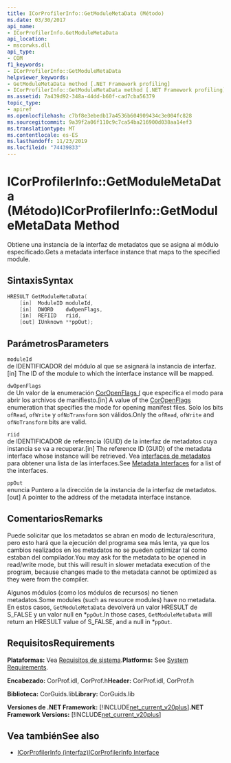 ```yaml
---
title: ICorProfilerInfo::GetModuleMetaData (Método)
ms.date: 03/30/2017
api_name:
- ICorProfilerInfo.GetModuleMetaData
api_location:
- mscorwks.dll
api_type:
- COM
f1_keywords:
- ICorProfilerInfo::GetModuleMetaData
helpviewer_keywords:
- GetModuleMetaData method [.NET Framework profiling]
- ICorProfilerInfo::GetModuleMetaData method [.NET Framework profiling]
ms.assetid: 7a439d92-348a-44dd-b60f-cad7cba56379
topic_type:
- apiref
ms.openlocfilehash: c7bf8e3ebedb17a4536b604909434c3e004fc828
ms.sourcegitcommit: 9a39f2a06f110c9c7ca54ba216900d038aa14ef3
ms.translationtype: MT
ms.contentlocale: es-ES
ms.lasthandoff: 11/23/2019
ms.locfileid: "74439833"
---
```

# <a name="icorprofilerinfogetmodulemetadata-method"></a><span data-ttu-id="94401-102">ICorProfilerInfo::GetModuleMetaData (Método)</span><span class="sxs-lookup"><span data-stu-id="94401-102">ICorProfilerInfo::GetModuleMetaData Method</span></span>
<span data-ttu-id="94401-103">Obtiene una instancia de la interfaz de metadatos que se asigna al módulo especificado.</span><span class="sxs-lookup"><span data-stu-id="94401-103">Gets a metadata interface instance that maps to the specified module.</span></span>  
  
## <a name="syntax"></a><span data-ttu-id="94401-104">Sintaxis</span><span class="sxs-lookup"><span data-stu-id="94401-104">Syntax</span></span>  
  
```cpp  
HRESULT GetModuleMetaData(  
    [in]  ModuleID moduleId,  
    [in]  DWORD    dwOpenFlags,  
    [in]  REFIID   riid,  
    [out] IUnknown **ppOut);  
```  
  
## <a name="parameters"></a><span data-ttu-id="94401-105">Parámetros</span><span class="sxs-lookup"><span data-stu-id="94401-105">Parameters</span></span>  
 `moduleId`  
 <span data-ttu-id="94401-106">de IDENTIFICADOR del módulo al que se asignará la instancia de interfaz.</span><span class="sxs-lookup"><span data-stu-id="94401-106">[in] The ID of the module to which the interface instance will be mapped.</span></span>  
  
 `dwOpenFlags`  
 <span data-ttu-id="94401-107">de Un valor de la enumeración [CorOpenFlags (](../../../../docs/framework/unmanaged-api/metadata/coropenflags-enumeration.md) que especifica el modo para abrir los archivos de manifiesto.</span><span class="sxs-lookup"><span data-stu-id="94401-107">[in] A value of the [CorOpenFlags](../../../../docs/framework/unmanaged-api/metadata/coropenflags-enumeration.md) enumeration that specifies the mode for opening manifest files.</span></span> <span data-ttu-id="94401-108">Solo los bits `ofRead`, `ofWrite` y `ofNoTransform` son válidos.</span><span class="sxs-lookup"><span data-stu-id="94401-108">Only the `ofRead`, `ofWrite` and `ofNoTransform` bits are valid.</span></span>  
  
 `riid`  
 <span data-ttu-id="94401-109">de IDENTIFICADOR de referencia (GUID) de la interfaz de metadatos cuya instancia se va a recuperar.</span><span class="sxs-lookup"><span data-stu-id="94401-109">[in] The reference ID (GUID) of the metadata interface whose instance will be retrieved.</span></span> <span data-ttu-id="94401-110">Vea [interfaces de metadatos](../../../../docs/framework/unmanaged-api/metadata/metadata-interfaces.md) para obtener una lista de las interfaces.</span><span class="sxs-lookup"><span data-stu-id="94401-110">See [Metadata Interfaces](../../../../docs/framework/unmanaged-api/metadata/metadata-interfaces.md) for a list of the interfaces.</span></span>  
  
 `ppOut`  
 <span data-ttu-id="94401-111">enuncia Puntero a la dirección de la instancia de la interfaz de metadatos.</span><span class="sxs-lookup"><span data-stu-id="94401-111">[out] A pointer to the address of the metadata interface instance.</span></span>  
  
## <a name="remarks"></a><span data-ttu-id="94401-112">Comentarios</span><span class="sxs-lookup"><span data-stu-id="94401-112">Remarks</span></span>  
 <span data-ttu-id="94401-113">Puede solicitar que los metadatos se abran en modo de lectura/escritura, pero esto hará que la ejecución del programa sea más lenta, ya que los cambios realizados en los metadatos no se pueden optimizar tal como estaban del compilador.</span><span class="sxs-lookup"><span data-stu-id="94401-113">You may ask for the metadata to be opened in read/write mode, but this will result in slower metadata execution of the program, because changes made to the metadata cannot be optimized as they were from the compiler.</span></span>  
  
 <span data-ttu-id="94401-114">Algunos módulos (como los módulos de recursos) no tienen metadatos.</span><span class="sxs-lookup"><span data-stu-id="94401-114">Some modules (such as resource modules) have no metadata.</span></span> <span data-ttu-id="94401-115">En estos casos, `GetModuleMetaData` devolverá un valor HRESULT de S_FALSE y un valor null en \*`ppOut`.</span><span class="sxs-lookup"><span data-stu-id="94401-115">In those cases, `GetModuleMetaData` will return an HRESULT value of S_FALSE, and a null in \*`ppOut`.</span></span>  
  
## <a name="requirements"></a><span data-ttu-id="94401-116">Requisitos</span><span class="sxs-lookup"><span data-stu-id="94401-116">Requirements</span></span>  
 <span data-ttu-id="94401-117">**Plataformas:** Vea [Requisitos de sistema](../../../../docs/framework/get-started/system-requirements.md).</span><span class="sxs-lookup"><span data-stu-id="94401-117">**Platforms:** See [System Requirements](../../../../docs/framework/get-started/system-requirements.md).</span></span>  
  
 <span data-ttu-id="94401-118">**Encabezado:** CorProf.idl, CorProf.h</span><span class="sxs-lookup"><span data-stu-id="94401-118">**Header:** CorProf.idl, CorProf.h</span></span>  
  
 <span data-ttu-id="94401-119">**Biblioteca:** CorGuids.lib</span><span class="sxs-lookup"><span data-stu-id="94401-119">**Library:** CorGuids.lib</span></span>  
  
 <span data-ttu-id="94401-120">**Versiones de .NET Framework:** [!INCLUDE[net_current_v20plus](../../../../includes/net-current-v20plus-md.md)]</span><span class="sxs-lookup"><span data-stu-id="94401-120">**.NET Framework Versions:** [!INCLUDE[net_current_v20plus](../../../../includes/net-current-v20plus-md.md)]</span></span>  
  
## <a name="see-also"></a><span data-ttu-id="94401-121">Vea también</span><span class="sxs-lookup"><span data-stu-id="94401-121">See also</span></span>

- [<span data-ttu-id="94401-122">ICorProfilerInfo (interfaz)</span><span class="sxs-lookup"><span data-stu-id="94401-122">ICorProfilerInfo Interface</span></span>](../../../../docs/framework/unmanaged-api/profiling/icorprofilerinfo-interface.md)
